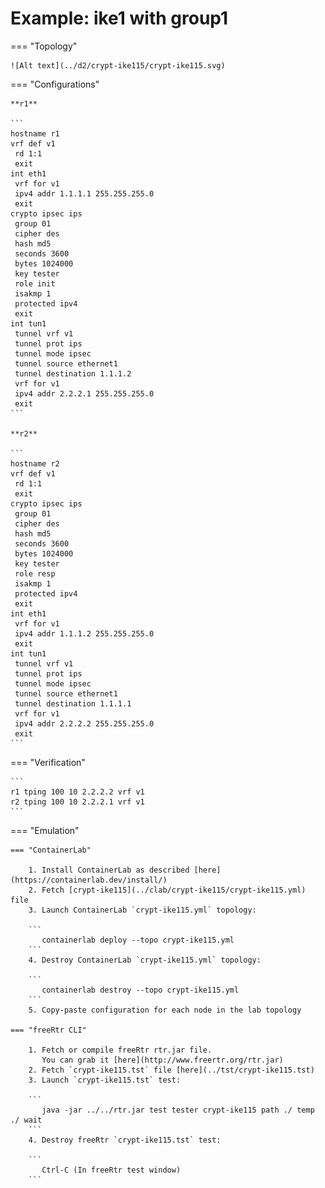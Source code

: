 # Example: ike1 with group1

=== "Topology"

    ![Alt text](../d2/crypt-ike115/crypt-ike115.svg)

=== "Configurations"

    **r1**

    ```
    hostname r1
    vrf def v1
     rd 1:1
     exit
    int eth1
     vrf for v1
     ipv4 addr 1.1.1.1 255.255.255.0
     exit
    crypto ipsec ips
     group 01
     cipher des
     hash md5
     seconds 3600
     bytes 1024000
     key tester
     role init
     isakmp 1
     protected ipv4
     exit
    int tun1
     tunnel vrf v1
     tunnel prot ips
     tunnel mode ipsec
     tunnel source ethernet1
     tunnel destination 1.1.1.2
     vrf for v1
     ipv4 addr 2.2.2.1 255.255.255.0
     exit
    ```

    **r2**

    ```
    hostname r2
    vrf def v1
     rd 1:1
     exit
    crypto ipsec ips
     group 01
     cipher des
     hash md5
     seconds 3600
     bytes 1024000
     key tester
     role resp
     isakmp 1
     protected ipv4
     exit
    int eth1
     vrf for v1
     ipv4 addr 1.1.1.2 255.255.255.0
     exit
    int tun1
     tunnel vrf v1
     tunnel prot ips
     tunnel mode ipsec
     tunnel source ethernet1
     tunnel destination 1.1.1.1
     vrf for v1
     ipv4 addr 2.2.2.2 255.255.255.0
     exit
    ```

=== "Verification"

    ```
    r1 tping 100 10 2.2.2.2 vrf v1
    r2 tping 100 10 2.2.2.1 vrf v1
    ```

=== "Emulation"

    === "ContainerLab"

        1. Install ContainerLab as described [here](https://containerlab.dev/install/)  
        2. Fetch [crypt-ike115](../clab/crypt-ike115/crypt-ike115.yml) file  
        3. Launch ContainerLab `crypt-ike115.yml` topology:  

        ```
           containerlab deploy --topo crypt-ike115.yml  
        ```
        4. Destroy ContainerLab `crypt-ike115.yml` topology:  

        ```
           containerlab destroy --topo crypt-ike115.yml  
        ```
        5. Copy-paste configuration for each node in the lab topology

    === "freeRtr CLI"

        1. Fetch or compile freeRtr rtr.jar file.  
           You can grab it [here](http://www.freertr.org/rtr.jar)  
        2. Fetch `crypt-ike115.tst` file [here](../tst/crypt-ike115.tst)  
        3. Launch `crypt-ike115.tst` test:  

        ```
           java -jar ../../rtr.jar test tester crypt-ike115 path ./ temp ./ wait
        ```
        4. Destroy freeRtr `crypt-ike115.tst` test:  

        ```
           Ctrl-C (In freeRtr test window)
        ```

